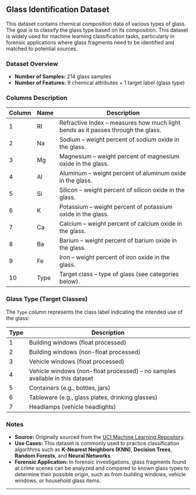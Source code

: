 ## Glass Identification Dataset

This dataset contains chemical composition data of various types of glass. The goal is to classify the glass type based on its composition. This dataset is widely used for machine learning classification tasks, particularly in forensic applications where glass fragments need to be identified and matched to potential sources.

### Dataset Overview

- **Number of Samples:** 214 glass samples
- **Number of Features:** 9 chemical attributes + 1 target label (glass type)

### Columns Description

| Column | Name | Description |
|---|---|---|
| 1 | RI | Refractive Index – measures how much light bends as it passes through the glass. |
| 2 | Na | Sodium – weight percent of sodium oxide in the glass. |
| 3 | Mg | Magnesium – weight percent of magnesium oxide in the glass. |
| 4 | Al | Aluminum – weight percent of aluminum oxide in the glass. |
| 5 | Si | Silicon – weight percent of silicon oxide in the glass. |
| 6 | K | Potassium – weight percent of potassium oxide in the glass. |
| 7 | Ca | Calcium – weight percent of calcium oxide in the glass. |
| 8 | Ba | Barium – weight percent of barium oxide in the glass. |
| 9 | Fe | Iron – weight percent of iron oxide in the glass. |
| 10 | Type | Target class – type of glass (see categories below). |

### Glass Type (Target Classes)

The `Type` column represents the class label indicating the intended use of the glass:

| Type | Description |
|---|---|
| 1 | Building windows (float processed) |
| 2 | Building windows (non-float processed) |
| 3 | Vehicle windows (float processed) |
| 4 | Vehicle windows (non-float processed) – no samples available in this dataset |
| 5 | Containers (e.g., bottles, jars) |
| 6 | Tableware (e.g., glass plates, drinking glasses) |
| 7 | Headlamps (vehicle headlights) |

### Notes

- **Source:** Originally sourced from the [UCI Machine Learning Repository](https://archive.ics.uci.edu/ml/datasets/glass+identification).
- **Use Cases:** This dataset is commonly used to practice classification algorithms such as **K-Nearest Neighbors (KNN)**, **Decision Trees**, **Random Forests**, and **Neural Networks**.
- **Forensic Application:** In forensic investigations, glass fragments found at crime scenes can be analyzed and compared to known glass types to determine their possible origin, such as from building windows, vehicle windows, or household glass items.

---
